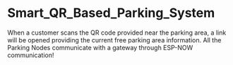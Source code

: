 # Smart_QR_Based_Parking_System
When a customer scans the QR code provided near the parking area, a link will be opened providing the current free parking area information. All the Parking Nodes communicate with a gateway through ESP-NOW communication!
